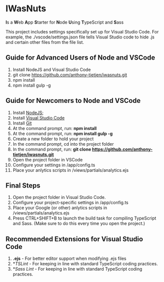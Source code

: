 IWasNuts
===========
**I**s a **W**eb **A**pp **S**tarter for **N**ode **U**sing **T**ypeScript and **S**ass

This project includes settings specifically set up for Visual Studio Code.
For example, the ./vscode/settings.json file tells Visual Studio code to hide .js and certain other files from the file list.

Guide for Advanced Users of Node and VSCode
-----------
1. Install NodeJS and Visual Studio Code
2. git clone https://github.com/anthony-tietjen/iwasnuts.git
3. npm install
4. npm install gulp -g

Guide for Newcomers to Node and VSCode
-----------
1. Install [NodeJS](http://www.nodejs.org);
2. Install [Visual Studio Code](http://code.visualstudio.com/)
3. Install [Git](https://git-scm.com/downloads)
4. At the command prompt, run: **npm install**
5. At the command prompt, run: **npm install gulp -g**
6. Create a new folder to hold your project
7. In the command prompt, cd into the project folder
8. In the command prompt, run: **git clone https://github.com/anthony-tietjen/iwasnuts.git**
9. Open the project folder in VSCode
10. Configure your settings in /app/config.ts
11. Place your anlytics scripts in /views/partials/analytics.ejs

Final Steps
-----------
1. Open the project folder in Visual Studio Code.
2. Configure your project-specific settings in /app/config.ts
3. Place your Google (or other) anlytics scripts in /views/partials/analytics.ejs
4. Press CTRL+SHIFT+B to launch the build task for compiling TypeScript and Sass. (Make sure to do this every time you open the project.)

Recommended Extensions for Visual Studio Code
-----------
1. **.ejs** - For better editor support when modifying .ejs files
2. **TSLint* - For keeping in line with standard TypeScript coding practices.
2. **Sass Lint* - For keeping in line with standard TypeScript coding practices.
